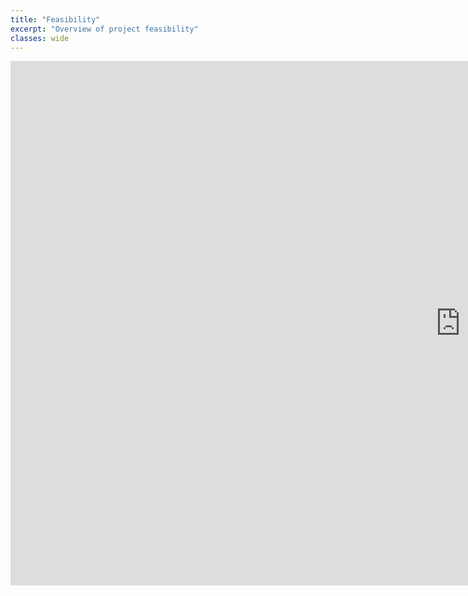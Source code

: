 ```yaml
---
title: "Feasibility"
excerpt: "Overview of project feasibility"
classes: wide
---
```

<iframe src="https://docs.google.com/presentation/d/e/2PACX-1vSGb4KxlZsLpbiahUWP6aBWOZs7nOsOUhiaFo7--QRs7FWFZDVP2pAPx9BWHiaxPRVmLBjWbC2rHrIg/embed?start=false&loop=false&delayms=60000" frameborder="0" width="1440" height="839" allowfullscreen="true" mozallowfullscreen="true" webkitallowfullscreen="true" class="presentation"></iframe>